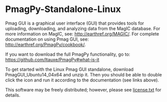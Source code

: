 # PmagPy-Standalone-Linux
Pmag GUI is a graphical user interface (GUI) that provides tools for uploading, downloading, and analyzing data from the MagIC database. For more information on MagIC, see: http://earthref.org/MAGIC/. For complete documentation on using Pmag GUI, see: http://earthref.org/PmagPy/cookbook/.

If you want to download the full PmagPy functionality, go to: https://github.com/ltauxe/PmagPy#what-is-it

To get started with the Linux Pmag GUI standalone, download PmagGUI\_Ubuntu14\_04x64 and unzip it. Then you should be able to double click the icon and run it according to the documentation (see links above).

This software may be freely distributed; however, please see [license.txt](https://github.com/moonshoes87/PmagPy-Standalone-Linux/blob/master/license.txt) for details.
